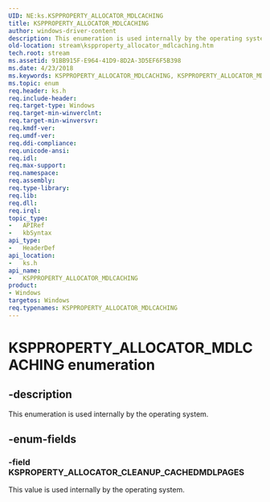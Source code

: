 ```yaml
---
UID: NE:ks.KSPPROPERTY_ALLOCATOR_MDLCACHING
title: KSPPROPERTY_ALLOCATOR_MDLCACHING
author: windows-driver-content
description: This enumeration is used internally by the operating system.
old-location: stream\kspproperty_allocator_mdlcaching.htm
tech.root: stream
ms.assetid: 91BB915F-E964-41D9-8D2A-3D5EF6F5B398
ms.date: 4/23/2018
ms.keywords: KSPPROPERTY_ALLOCATOR_MDLCACHING, KSPPROPERTY_ALLOCATOR_MDLCACHING enumeration [Streaming Media Devices], KSPROPERTY_ALLOCATOR_CLEANUP_CACHEDMDLPAGES, ks/KSPPROPERTY_ALLOCATOR_MDLCACHING, ks/KSPROPERTY_ALLOCATOR_CLEANUP_CACHEDMDLPAGES, stream.kspproperty_allocator_mdlcaching
ms.topic: enum
req.header: ks.h
req.include-header: 
req.target-type: Windows
req.target-min-winverclnt: 
req.target-min-winversvr: 
req.kmdf-ver: 
req.umdf-ver: 
req.ddi-compliance: 
req.unicode-ansi: 
req.idl: 
req.max-support: 
req.namespace: 
req.assembly: 
req.type-library: 
req.lib: 
req.dll: 
req.irql: 
topic_type:
-	APIRef
-	kbSyntax
api_type:
-	HeaderDef
api_location:
-	ks.h
api_name:
-	KSPPROPERTY_ALLOCATOR_MDLCACHING
product:
- Windows
targetos: Windows
req.typenames: KSPPROPERTY_ALLOCATOR_MDLCACHING
---
```


# KSPPROPERTY_ALLOCATOR_MDLCACHING enumeration


## -description


This enumeration is used internally by the operating system.


## -enum-fields




### -field KSPROPERTY_ALLOCATOR_CLEANUP_CACHEDMDLPAGES

This value is used internally by the operating system.


